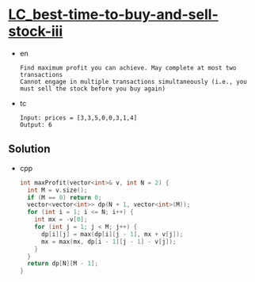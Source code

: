 # [LC_best-time-to-buy-and-sell-stock-iii](https://leetcode.com/problems/best-time-to-buy-and-sell-stock-iii)

* en

  ```en
  Find maximum profit you can achieve. May complete at most two transactions
  Cannot engage in multiple transactions simultaneously (i.e., you must sell the stock before you buy again)
  ```

* tc

  ```tc
  Input: prices = [3,3,5,0,0,3,1,4]
  Output: 6
  ```

## Solution

* cpp

  ```cpp
  int maxProfit(vector<int>& v, int N = 2) {
    int M = v.size();
    if (M == 0) return 0;
    vector<vector<int>> dp(N + 1, vector<int>(M));
    for (int i = 1; i <= N; i++) {
      int mx = -v[0];
      for (int j = 1; j < M; j++) {
        dp[i][j] = max(dp[i][j - 1], mx + v[j]);
        mx = max(mx, dp[i - 1][j - 1] - v[j]);
      }
    }
    return dp[N][M - 1];
  }
  ```
